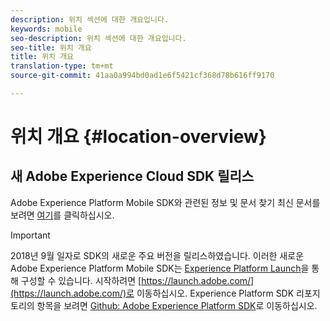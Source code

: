 ```yaml
---
description: 위치 섹션에 대한 개요입니다.
keywords: mobile
seo-description: 위치 섹션에 대한 개요입니다.
seo-title: 위치 개요
title: 위치 개요
translation-type: tm+mt
source-git-commit: 41aa0a994bd0ad1e6f5421cf368d78b616ff9170

---
```



# 위치 개요 {#location-overview}

## 새 Adobe Experience Cloud SDK 릴리스

Adobe Experience Platform Mobile SDK와 관련된 정보 및 문서 찾기 최신 문서를 보려면 [여기](https://aep-sdks.gitbook.io/docs/)를 클릭하십시오.

>[!IMPORTANT]
>
>2018년 9월 일자로 SDK의 새로운 주요 버전을 릴리스하였습니다. 이러한 새로운 Adobe Experience Platform Mobile SDK는 [Experience Platform Launch](https://www.adobe.com/experience-platform/launch.html)을 통해 구성할 수 있습니다. 시작하려면 [https://launch.adobe.com/](https://launch.adobe.com/)로 이동하십시오. Experience Platform SDK 리포지토리의 항목을 보려면 [Github: Adobe Experience Platform SDK](https://github.com/Adobe-Marketing-Cloud/acp-sdks)로 이동하십시오.
